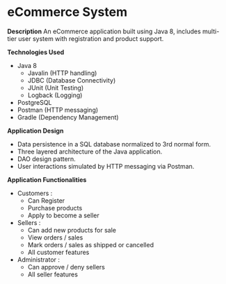 # eCommerce System

**Description**
An eCommerce application built using Java 8, includes multi-tier user system with registration and product support.

**Technologies Used**
  *	Java 8
    * Javalin (HTTP handling)
    * JDBC (Database Connectivity)
    * JUnit (Unit Testing)
    * Logback (Logging)
  * PostgreSQL
  * Postman (HTTP messaging)
  * Gradle (Dependency Management)

**Application Design**
  * Data persistence in a SQL database normalized to 3rd normal form. 
  * Three layered architecture of the Java application.
  * DAO design pattern.
  * User interactions simulated by HTTP messaging via Postman. 

**Application Functionalities**
*	Customers : 
	* Can Register
	* Purchase products
	* Apply to become a seller
*	Sellers :
	* Can add new products for sale
	* View orders / sales
	* Mark orders / sales as shipped or cancelled
	* All customer features
*	Administrator :
	* Can approve / deny sellers
	* All seller features
